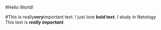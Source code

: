 #Hello World!

#This is really***very***important text.
I just love __bold text__.
I study in Netology
This text is __*really important*__.